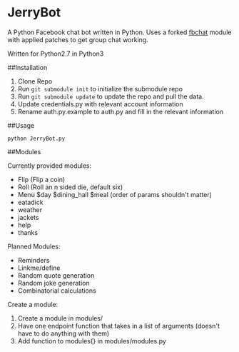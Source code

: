 # JerryBot

A Python Facebook chat bot written in Python.  Uses a forked [fbchat](https://pypi.python.org/pypi/fbchat/) module with applied patches to get group chat working.

Written for Python2.7 in Python3

##Installation

1. Clone Repo
2. Run
`git submodule init`
to initialize the submodule repo
3. Run
`git submodule update`
to update the repo and pull the data.
4. Update credentials.py with relevant account information
5. Rename auth.py.example to auth.py and fill in the relevant information

##Usage

`python JerryBot.py`

##Modules

Currently provided modules:
 * Flip (Flip a coin)
 * Roll (Roll an n sided die, default six)
 * Menu $day $dining_hall $meal (order of params shouldn't matter)
 * eatadick 
 * weather
 * jackets
 * help
 * thanks
 
Planned Modules:
 * Reminders
 * Linkme/define
 * Random quote generation
 * Random joke generation
 * Combinatorial calculations
 
Create a module:

1. Create a module in modules/
2. Have one endpoint function that takes in a list of arguments (doesn't have to do anything with them)
3. Add function to modules{} in modules/modules.py
